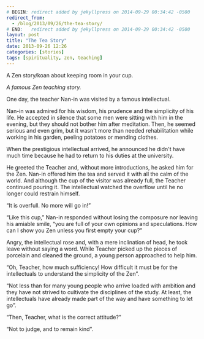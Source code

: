 ```yaml
---
# BEGIN: redirect added by jekyllpress on 2014-09-29 00:34:42 -0500
redirect_from:
  - /blog/2013/09/26/the-tea-story/
# END:   redirect added by jekyllpress on 2014-09-29 00:34:42 -0500
layout: post
title: "The Tea Story"
date: 2013-09-26 12:26
categories: [stories]
tags: [spirituality, zen, teaching]
---
```

A Zen story/koan about keeping room in your cup.

_A famous Zen teaching story._

One day, the teacher Nan-in was visited by a famous intellectual.

Nan-in was admired for his wisdom, his prudence and the simplicity of
his life. He accepted in silence that some men were sitting with him
in the evening, but they should not bother him after meditation. Then,
he seemed serious and even grim, but it wasn't more than needed
rehabilitation while working in his garden, peeling potatoes or
mending clothes.

When the prestigious intellectual arrived, he announced he didn't have
much time because he had to return to his duties at the university.

He greeted the Teacher and, without more introductions, he asked  him
for the Zen. Nan-in offered him the tea and served it with all the
calm of the world. And although the cup of the visitor was already
full, the Teacher continued pouring it. The intellectual watched the
overflow until he no longer could restrain himself.

&ldquo;It is overfull. No more will go in!&rdquo;

&ldquo;Like this cup,&rdquo; Nan-in responded without losing the
composure nor leaving his amiable smile, &ldquo;you are full of your
own opinions and speculations. How can I show you Zen unless you first
empty your cup?&rdquo;

Angry, the intellectual rose and, with a mere inclination of head, he
took leave without saying a word. While Teacher picked up the pieces
of porcelain and cleaned the ground, a young person approached to help
him.

&ldquo;Oh, Teacher, how much sufficiency! How difficult it must be for
the intellectuals to understand the simplicity of the Zen&rdquo;.

&ldquo;Not less than for many young people who arrive loaded with
ambition and they have not strived to cultivate the disciplines of the
study. At least, the intellectuals have already made part of the way
and have something to let go&rdquo;.

&ldquo;Then, Teacher, what is the correct attitude?&rdquo;

&ldquo;Not to judge, and to remain kind&rdquo;.


